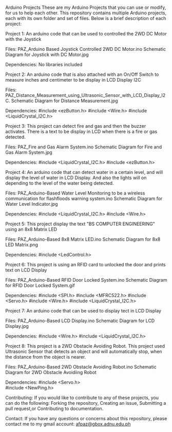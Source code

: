 Arduino Projects
These are my Arduino Projects that you can use or modify, for us to help each other. This repository contains multiple Arduino projects, each with its own folder and set of files. Below is a brief description of each project:

Project 1:
	An arduino code that can be used to controlled the 2WD DC Motor with the Joystick

Files:
	PAZ_Arduino Based Joystick Controlled 2WD DC Motor.ino
	Schematic Diagram for Joystick with DC Motor.jpg

Dependencies:
	No libraries included

Project 2:
	An arduino code that is also attached with an On/Off Switch to measure inches and centimeter to be display in LCD Display I2C

Files:
	PAZ_Distance_Measurement_using_Ultrasonic_Sensor_with_LCD_Display_I2C.
	Schematic Diagram for Distance Measurement.jpg

Dependencies:
	#include <ezButton.h>
	#include <Wire.h>
	#include <LiquidCrystal_I2C.h>

Project 3:
	This project can detect fire and gas and then the buzzer activates. There is a text to be display in LCD when there is a fire or gas 	detected.

Files:
	PAZ_Fire and Gas Alarm System.ino
	Schematic Diagram for Fire and Gas Alarm System.jpg

Dependencies:
	#include <LiquidCrystal_I2C.h>
	#include <ezButton.h>

Project 4:
	An arduino code that can detect water in a certain level, and will display the level of water in LCD Display. And also the lights will on 	depending to the level of the water being detected.

Files:
	PAZ_Arduino-Based Water Level Monitoring to be a wireless communication for flashfloods warning system.ino
	Schematic Diagram for Water Level Indicator.jpg

Dependencies:
	#include <LiquidCrystal_I2C.h>
	#include <Wire.h>

Project 5:
	This project display the text "BS COMPUTER ENGINEERING" using an 8x8 Matrix LED

Files:
	PAZ_Arduino-Based 8x8 Matrix LED.ino
	Schematic Diagram for 8x8 LED Matrix.png

Dependencies:
	#include <LedControl.h>

Project 6:
	This project is using an RFID card to unlocked the door and prints text on LCD Display

Files:
	PAZ_Arduino-Based RFID Door Locked System.ino
	Schematic Diagram for RFID Door Locked System.gif

Dependencies:
	#include <SPI.h>
	#include <MFRC522.h>
	#include <Servo.h>
	#include <Wire.h>
	#include <LiquidCrystal_I2C.h>

Project 7:
	An arduino code that can be used to display tect in LCD Display

Files:
	PAZ_Arduino-Based LCD Display.ino
	Schematic Diagram for LCD Display.jpg

Dependencies:
	#include <Wire.h> 
	#include <LiquidCrystal_I2C.h>
	
Project 8:
	This project is a 2WD Obstacle Avoiding Robot. This project used Ultrasonic Sensor that detects an object and will automatically stop, when the distance from 	      the object is nearer.

Files:
	PAZ_Arduino-Based 2WD Obstacle Avoiding Robot.ino
	Schematic Diagram for 2WD Obstacle Avoidiing Robot

Dependencies:
	#include <Servo.h>          
	#include <NewPing.h>        

Contributing:
	If you would like to contribute to any of these projects, you can do the following: 
	Forking the repository, Creating an issue, Submitting a pull request,or Contributing to documentation.

Contact:
	If you have any questions or concerns about this repository, please contact me to my gmail account: afpaz@gbox.adnu.edu.ph
